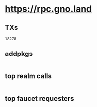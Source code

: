 # https://rpc.gno.land

## TXs
```
18278
```

## addpkgs
```
```

## top realm calls
```
```

## top faucet requesters
```
```

